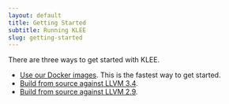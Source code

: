 ```yaml
---
layout: default
title: Getting Started
subtitle: Running KLEE
slug: getting-started
---
```


There are three ways to get started with KLEE.

* [Use our Docker images]({{site.baseurl}}/docker). This is the fastest way to get started.
* [Build from source against LLVM 3.4]({{site.baseurl}}/build-llvm34).
* [Build from source against LLVM 2.9]({{site.baseurl}}/build-llvm29).
